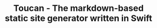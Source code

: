 ---
title: "Toucan - The markdown-based static site generator written in Swift"
description: "Markdown-based static site generator written in Swift for fast, customizable, and efficient website creation."
image: "/images/defaults/default.jpg"
keyword: "static site generator"
template: "pages.home"
---